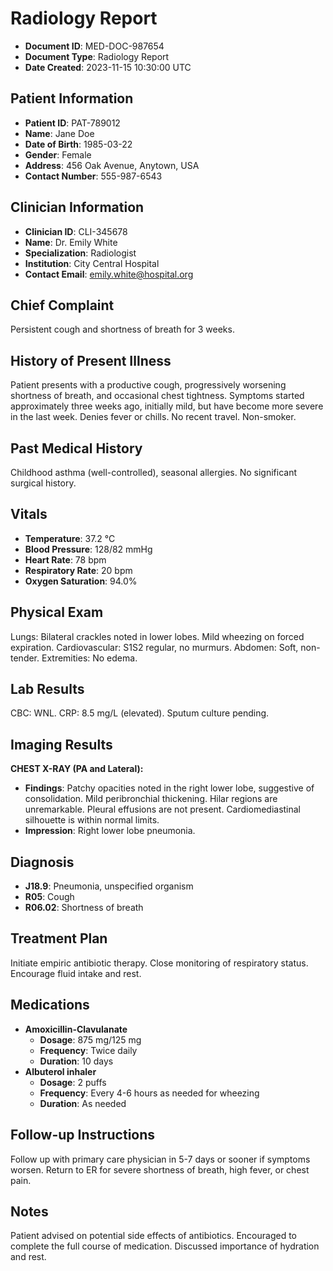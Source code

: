 # Radiology Report

*   **Document ID**: MED-DOC-987654
*   **Document Type**: Radiology Report
*   **Date Created**: 2023-11-15 10:30:00 UTC

## Patient Information

*   **Patient ID**: PAT-789012
*   **Name**: Jane Doe
*   **Date of Birth**: 1985-03-22
*   **Gender**: Female
*   **Address**: 456 Oak Avenue, Anytown, USA
*   **Contact Number**: 555-987-6543

## Clinician Information

*   **Clinician ID**: CLI-345678
*   **Name**: Dr. Emily White
*   **Specialization**: Radiologist
*   **Institution**: City Central Hospital
*   **Contact Email**: emily.white@hospital.org

## Chief Complaint

Persistent cough and shortness of breath for 3 weeks.

## History of Present Illness

Patient presents with a productive cough, progressively worsening shortness of breath, and occasional chest tightness. Symptoms started approximately three weeks ago, initially mild, but have become more severe in the last week. Denies fever or chills. No recent travel. Non-smoker.

## Past Medical History

Childhood asthma (well-controlled), seasonal allergies. No significant surgical history.

## Vitals

*   **Temperature**: 37.2 °C
*   **Blood Pressure**: 128/82 mmHg
*   **Heart Rate**: 78 bpm
*   **Respiratory Rate**: 20 bpm
*   **Oxygen Saturation**: 94.0%

## Physical Exam

Lungs: Bilateral crackles noted in lower lobes. Mild wheezing on forced expiration. Cardiovascular: S1S2 regular, no murmurs. Abdomen: Soft, non-tender. Extremities: No edema.

## Lab Results

CBC: WNL. CRP: 8.5 mg/L (elevated). Sputum culture pending.

## Imaging Results

**CHEST X-RAY (PA and Lateral):**
*   **Findings**: Patchy opacities noted in the right lower lobe, suggestive of consolidation. Mild peribronchial thickening. Hilar regions are unremarkable. Pleural effusions are not present. Cardiomediastinal silhouette is within normal limits.
*   **Impression**: Right lower lobe pneumonia.

## Diagnosis

*   **J18.9**: Pneumonia, unspecified organism
*   **R05**: Cough
*   **R06.02**: Shortness of breath

## Treatment Plan

Initiate empiric antibiotic therapy. Close monitoring of respiratory status. Encourage fluid intake and rest.

## Medications

*   **Amoxicillin-Clavulanate**
    *   **Dosage**: 875 mg/125 mg
    *   **Frequency**: Twice daily
    *   **Duration**: 10 days
*   **Albuterol inhaler**
    *   **Dosage**: 2 puffs
    *   **Frequency**: Every 4-6 hours as needed for wheezing
    *   **Duration**: As needed

## Follow-up Instructions

Follow up with primary care physician in 5-7 days or sooner if symptoms worsen. Return to ER for severe shortness of breath, high fever, or chest pain.

## Notes

Patient advised on potential side effects of antibiotics. Encouraged to complete the full course of medication. Discussed importance of hydration and rest.